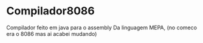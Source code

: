 # Compilador8086
 Compilador feito em java para o assembly Da linguagem MEPA, (no comeco era o 8086 mas ai acabei mudando)
